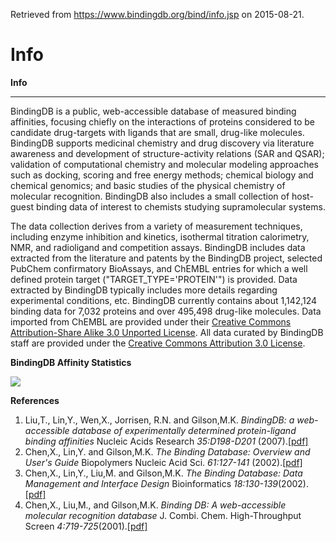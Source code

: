 Retrieved from https://www.bindingdb.org/bind/info.jsp on 2015-08-21.

# Info

**Info**

* * *

BindingDB is a public, web-accessible database of measured binding affinities, focusing chiefly on the interactions of proteins considered to be candidate drug-targets with ligands that are small, drug-like molecules. BindingDB supports medicinal chemistry and drug discovery via literature awareness and development of structure-activity relations (SAR and QSAR); validation of computational chemistry and molecular modeling approaches such as docking, scoring and free energy methods; chemical biology and chemical genomics; and basic studies of the physical chemistry of molecular recognition. BindingDB also includes a small collection of host-guest binding data of interest to chemists studying supramolecular systems.

The data collection derives from a variety of measurement techniques, including enzyme inhibition and kinetics, isothermal titration calorimetry, NMR, and radioligand and competition assays. BindingDB includes data extracted from the literature and patents by the BindingDB project, selected PubChem confirmatory BioAssays, and ChEMBL entries for which a well defined protein target ("TARGET_TYPE='PROTEIN'") is provided. Data extracted by BindingDB typically includes more details regarding experimental conditions, etc. BindingDB currently contains about 1,142,124 binding data for 7,032 proteins and over 495,498 drug-like molecules. Data imported from ChEMBL are provided under their [Creative Commons Attribution-Share Alike 3.0 Unported License][1]. All data curated by BindingDB staff are provided under the [Creative Commons Attribution 3.0 License][2].

**BindingDB Affinity Statistics**

![][3]

**References**

1. Liu,T., Lin,Y., Wen,X., Jorrisen, R.N. and Gilson,M.K. _BindingDB: a web-accessible database of experimentally determined protein-ligand binding affinities_ Nucleic Acids Research _35:D198-D201_ (2007).[[pdf]][4]
2. Chen,X., Lin,Y. and Gilson,M.K. _The Binding Database: Overview and User's Guide_ Biopolymers Nucleic Acid Sci. _61:127-141_ (2002).[[pdf]][5]
3. Chen,X., Lin,Y., Liu,M. and Gilson,M.K. _The Binding Database: Data Management and Interface Design_ Bioinformatics _18:130-139_(2002).[[pdf]][6]
4. Chen,X., Liu,M., and Gilson,M.K. _Binding DB: A web-accessible molecular recognition database_ J. Combi. Chem. High-Throughput Screen _4:719-725_(2001).[[pdf]][7]





[1]: https://www.ebi.ac.uk/chembl/about
[2]: https://creativecommons.org/licenses/by/3.0/us/
[3]: https://www.bindingdb.org/img/PlotBDBhist.gif
[4]: /bind/bindingdb-nar-2007.pdf
[5]: /bind/bindingdb-bnas-2002.pdf
[6]: /bind/bindingdb-bif-2002.pdf
[7]: /bind/bindingdb-jcchts-2001.pdf
